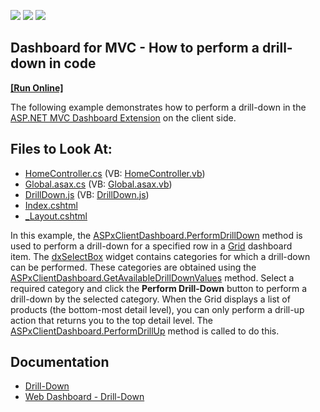 <!-- default badges list -->
![](https://img.shields.io/endpoint?url=https://codecentral.devexpress.com/api/v1/VersionRange/128579144/21.2.1%2B)
[![](https://img.shields.io/badge/Open_in_DevExpress_Support_Center-FF7200?style=flat-square&logo=DevExpress&logoColor=white)](https://supportcenter.devexpress.com/ticket/details/T496083)
[![](https://img.shields.io/badge/📖_How_to_use_DevExpress_Examples-e9f6fc?style=flat-square)](https://docs.devexpress.com/GeneralInformation/403183)
<!-- default badges end -->

## Dashboard for MVC - How to perform a drill-down in code
<!-- run online -->
**[[Run Online]](https://codecentral.devexpress.com/t496083/)**
<!-- run online end -->

The following example demonstrates how to perform a drill-down in the <a href="https://documentation.devexpress.com/#Dashboard/CustomDocument16977">ASP.NET MVC Dashboard Extension</a> on the client side.
<!-- default file list -->
## Files to Look At:

* [HomeController.cs](./CS/MVCxDashboard_PerformDrillDown/Controllers/HomeController.cs) (VB: [HomeController.vb](./VB/MVCxDashboard_PerformDrillDown/Controllers/HomeController.vb))
* [Global.asax.cs](./CS/MVCxDashboard_PerformDrillDown/Global.asax.cs) (VB: [Global.asax.vb](./VB/MVCxDashboard_PerformDrillDown/Global.asax.vb))
* [DrillDown.js](./CS/MVCxDashboard_PerformDrillDown/Scripts/DrillDown.js) (VB: [DrillDown.js](./VB/MVCxDashboard_PerformDrillDown/Scripts/DrillDown.js))
* [Index.cshtml](./CS/MVCxDashboard_PerformDrillDown/Views/Home/Index.cshtml)
* [\_Layout.cshtml](./CS/MVCxDashboard_PerformDrillDown/Views/Shared/_Layout.cshtml)
<!-- default file list end -->
In this example, the [ASPxClientDashboard.PerformDrillDown]("https://documentation.devexpress.com/#Dashboard/DevExpressDashboardWebScriptsASPxClientDashboard_PerformDrillDowntopic") method is used to perform a drill-down for a specified row in a [Grid]("https://documentation.devexpress.com/#Dashboard/CustomDocument117161") dashboard item. The [dxSelectBox]("https://js.devexpress.com/Documentation/ApiReference/UI_Widgets/dxSelectBox/") widget contains categories for which a drill-down can be performed. These categories are obtained using the [ASPxClientDashboard.GetAvailableDrillDownValues]("https://documentation.devexpress.com/#Dashboard/DevExpressDashboardWebScriptsASPxClientDashboard_GetAvailableDrillDownValuestopic") method. Select a required category and click the **Perform Drill-Down** button to perform a drill-down by the selected category.
When the Grid displays a list of products (the bottom-most detail level), you can only perform a drill-up action that returns you to the top detail level. The [ASPxClientDashboard.PerformDrillUp]("https://documentation.devexpress.com/#Dashboard/DevExpressDashboardWebScriptsASPxClientDashboard_PerformDrillUptopic") method is called to do this.

## Documentation

* [Drill-Down](https://docs.devexpress.com/Dashboard/116913/common-features/interactivity/drill-down?p=netframework)
* [Web Dashboard - Drill-Down](https://docs.devexpress.com/Dashboard/117061/web-dashboard/create-dashboards-on-the-web/interactivity/drill-down)
